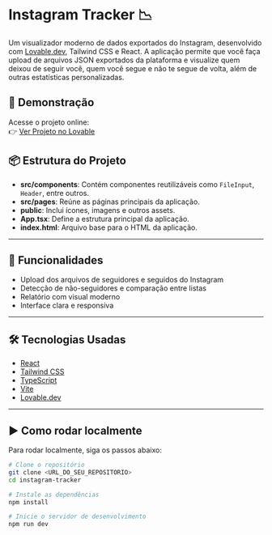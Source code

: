 # Instagram Tracker 📉

Um visualizador moderno de dados exportados do Instagram, desenvolvido com [Lovable.dev](https://lovable.dev), Tailwind CSS e React. A aplicação permite que você faça upload de arquivos JSON exportados da plataforma e visualize quem deixou de seguir você, quem você segue e não te segue de volta, além de outras estatísticas personalizadas.

## 🚀 Demonstração

Acesse o projeto online:  
👉 [Ver Projeto no Lovable](https://lovable.dev/projects/f47335e2-c123-4a1a-8438-e39bf72d48dc)

## 📦 Estrutura do Projeto

- **src/components**: Contém componentes reutilizáveis como `FileInput`, `Header`, entre outros.
- **src/pages**: Reúne as páginas principais da aplicação.
- **public**: Inclui ícones, imagens e outros assets.
- **App.tsx**: Define a estrutura principal da aplicação.
- **index.html**: Arquivo base para o HTML da aplicação.

---

## 🧠 Funcionalidades

- Upload dos arquivos de seguidores e seguidos do Instagram
- Detecção de não-seguidores e comparação entre listas
- Relatório com visual moderno
- Interface clara e responsiva

---

## 🛠️ Tecnologias Usadas

- [React](https://reactjs.org/)
- [Tailwind CSS](https://tailwindcss.com/)
- [TypeScript](https://www.typescriptlang.org/)
- [Vite](https://vitejs.dev/)
- [Lovable.dev](https://lovable.dev/)

---

## ▶️ Como rodar localmente

Para rodar localmente, siga os passos abaixo:

```bash
# Clone o repositório
git clone <URL_DO_SEU_REPOSITORIO>
cd instagram-tracker

# Instale as dependências
npm install

# Inicie o servidor de desenvolvimento
npm run dev